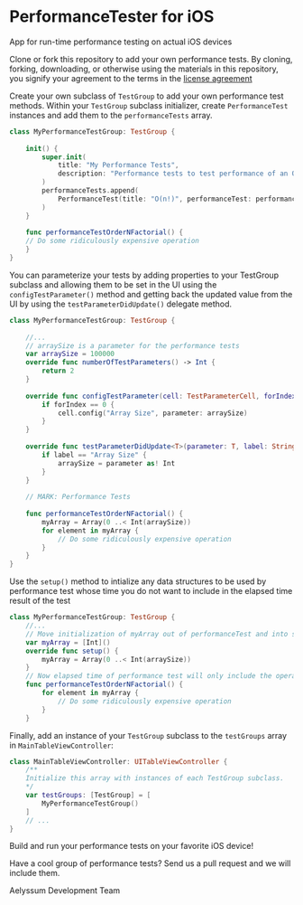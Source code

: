 # PerformanceTester for iOS
App for run-time performance testing on actual iOS devices

Clone or fork this repository to add your own performance tests.  By cloning, forking, downloading, or otherwise using the materials in this repository, you signify your agreement to the terms in the [license agreement](license.md)

Create your own subclass of `TestGroup` to add your own performance test methods.  Within your `TestGroup` subclass initializer, create `PerformanceTest` instances and add them to the `performanceTests` array.  
```swift
class MyPerformanceTestGroup: TestGroup {
    
    init() {
        super.init(
            title: "My Performance Tests",
            description: "Performance tests to test performance of an O(n!)"
        )
        performanceTests.append(
            PerformanceTest(title: "O(n!)", performanceTest: performanceTestOrderNFactorial)
        )
    }
    
    func performanceTestOrderNFactorial() {
    // Do some ridiculously expensive operation
    }
}
```
You can parameterize your tests by adding properties to your TestGroup subclass and allowing them to be set in the UI using the `configTestParameter()` method and getting back the updated value from the UI by using the `testParameterDidUpdate()` delegate method.
```swift
class MyPerformanceTestGroup: TestGroup {
   
    //...
    // arraySize is a parameter for the performance tests
    var arraySize = 100000
    override func numberOfTestParameters() -> Int {
        return 2
    }
    
    override func configTestParameter(cell: TestParameterCell, forIndex: Int) {
        if forIndex == 0 {
            cell.config("Array Size", parameter: arraySize)
        }
    }
    
    override func testParameterDidUpdate<T>(parameter: T, label: String) {
        if label == "Array Size" {
            arraySize = parameter as! Int
        }
    }
    
    // MARK: Performance Tests
    
    func performanceTestOrderNFactorial() {
        myArray = Array(0 ..< Int(arraySize))
        for element in myArray {
            // Do some ridiculously expensive operation
        }
    }
}
```
Use the `setup()` method to intialize any data structures to be used by performance test whose time you do not want to include in the elapsed time result of the test
```swift
class MyPerformanceTestGroup: TestGroup {
    //...
    // Move initialization of myArray out of performanceTest and into setup
    var myArray = [Int]()
    override func setup() {
        myArray = Array(0 ..< Int(arraySize))
    }
    // Now elapsed time of performance test will only include the operations involved, not the initialization of the array
    func performanceTestOrderNFactorial() {
        for element in myArray {
            // Do some ridiculously expensive operation
        }
    }
```
Finally, add an instance of your `TestGroup` subclass to the `testGroups` array in `MainTableViewController`:
```swift
class MainTableViewController: UITableViewController {
    /**
    Initialize this array with instances of each TestGroup subclass.
    */
    var testGroups: [TestGroup] = [
        MyPerformanceTestGroup()
    ]
    // ...
}
```
Build and run your performance tests on your favorite iOS device!

Have a cool group of performance tests?  Send us a pull request and we will include them.

Aelyssum Development Team
